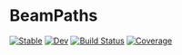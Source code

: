 # BeamPaths

[![Stable](https://img.shields.io/badge/docs-stable-blue.svg)](https://MLackner.github.io/BeamPaths.jl/stable)
[![Dev](https://img.shields.io/badge/docs-dev-blue.svg)](https://MLackner.github.io/BeamPaths.jl/dev)
[![Build Status](https://github.com/MLackner/BeamPaths.jl/actions/workflows/CI.yml/badge.svg?branch=main)](https://github.com/MLackner/BeamPaths.jl/actions/workflows/CI.yml?query=branch%3Amain)
[![Coverage](https://codecov.io/gh/MLackner/BeamPaths.jl/branch/main/graph/badge.svg)](https://codecov.io/gh/MLackner/BeamPaths.jl)
